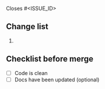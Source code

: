 Closes #<ISSUE_ID>

## Change list

1. 

## Checklist before merge

* [ ] Code is clean
* [ ] Docs have been updated (optional)
